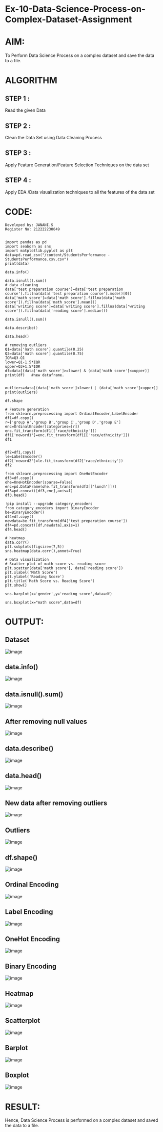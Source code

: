 # Ex-10-Data-Science-Process-on-Complex-Dataset-Assignment
# AIM:
To Perform Data Science Process on a complex dataset and save the data to a file.

# ALGORITHM 
## STEP 1 :
Read the given Data 
## STEP 2 :
Clean the Data Set using Data Cleaning Process
## STEP 3 :
Apply Feature Generation/Feature Selection Techniques on the data set 
## STEP 4 :
Apply EDA /Data visualization techniques to all the features of the data set

# CODE:
```
Developed by: JANANI.S
Register No: 212222230049


import pandas as pd
import seaborn as sns
import matplotlib.pyplot as plt
data=pd.read_csv("/content/StudentsPerformance - StudentsPerformance.csv.csv")
print(data)

data.info()

data.isnull().sum()
# data cleaning
data['test preparation course']=data['test preparation course'].fillna(data['test preparation course'].mode()[0])
data['math score']=data['math score'].fillna(data['math score']).fillna(data['math score'].mean())
data['writing score']=data['writing score'].fillna(data['writing score']).fillna(data['reading score'].median())

data.isnull().sum()

data.describe()

data.head()

# removing outliers
Q1=data['math score'].quantile(0.25)
Q3=data['math score'].quantile(0.75)
IQR=Q3-Q1
lower=Q1-1.5*IQR
upper=Q3+1.5*IQR
df=data[(data['math score']>=lower) & (data['math score']<=upper)] 
print(df)   #new dataframe.


outliers=data[(data['math score']<lower) | (data['math score']>upper)] 
print(outliers)

df.shape

# Feature generation
from sklearn.preprocessing import OrdinalEncoder,LabelEncoder
df1=df.copy()
r=['group A','group B','group C','group D','group E']
enc=OrdinalEncoder(categories=[r])
enc.fit_transform(df1[['race/ethnicity']])
df1['neword1']=enc.fit_transform(df1[['race/ethnicity']])
df1 


df2=df1.copy()
le=LabelEncoder()
df2['neword2']=le.fit_transform(df2['race/ethnicity'])
df2

from sklearn.preprocessing import OneHotEncoder
df3=df.copy()
ohe=OneHotEncoder(sparse=False)
enc=pd.DataFrame(ohe.fit_transform(df3[['lunch']]))
df3=pd.concat([df3,enc],axis=1)
df3.head()

!pip install --upgrade category_encoders
from category_encoders import BinaryEncoder
be=BinaryEncoder()
df4=df.copy()
newdata=be.fit_transform(df4['test preparation course'])
df4=pd.concat([df,newdata],axis=1)
df4.head()

# heatmap
data.corr()
plt.subplots(figsize=(7,5))
sns.heatmap(data.corr(),annot=True)

# Data visualization
# Scatter plot of math score vs. reading score
plt.scatter(data['math score'], data['reading score'])
plt.xlabel('Math Score')
plt.ylabel('Reading Score')
plt.title('Math Score vs. Reading Score')
plt.show()

sns.barplot(x='gender',y='reading score',data=df)

sns.boxplot(x="math score",data=df)

```


# OUTPUT:

## Dataset
![image](https://github.com/SASIDEVIvenaram/Ex-10-Data-Science-Process-on-Complex-Dataset-Assignment/assets/118707332/c600b2d5-06ba-4d5a-b6d1-d8614af3b58e)

## data.info()
![image](https://github.com/SASIDEVIvenaram/Ex-10-Data-Science-Process-on-Complex-Dataset-Assignment/assets/118707332/0bb8c631-cb0b-41d3-b2ee-8ccd6a9ea3cf)

## data.isnull().sum()
![image](https://github.com/SASIDEVIvenaram/Ex-10-Data-Science-Process-on-Complex-Dataset-Assignment/assets/118707332/f1dbac0d-b825-4bb6-80ca-759e7f872bd5)

## After removing null values
![image](https://github.com/SASIDEVIvenaram/Ex-10-Data-Science-Process-on-Complex-Dataset-Assignment/assets/118707332/3ae0123d-b293-4e7a-9df5-5fc29d935b6a)

## data.describe()
![image](https://github.com/SASIDEVIvenaram/Ex-10-Data-Science-Process-on-Complex-Dataset-Assignment/assets/118707332/7ce49354-dce5-494e-955f-7c6229fe9db8)

## data.head()
![image](https://github.com/SASIDEVIvenaram/Ex-10-Data-Science-Process-on-Complex-Dataset-Assignment/assets/118707332/84c51aa2-bf96-4824-b7f6-0630a21ac1ba)

## New data after removing outliers
![image](https://github.com/SASIDEVIvenaram/Ex-10-Data-Science-Process-on-Complex-Dataset-Assignment/assets/118707332/73995a11-09dc-4f4e-b0cf-760d5dd4db6e)


## Outliers
![image](https://github.com/SASIDEVIvenaram/Ex-10-Data-Science-Process-on-Complex-Dataset-Assignment/assets/118707332/508f49a9-ea3a-4c8f-88d1-af852bf2c664)

## df.shape()
![image](https://github.com/SASIDEVIvenaram/Ex-10-Data-Science-Process-on-Complex-Dataset-Assignment/assets/118707332/9376f475-1a0e-4f01-8aa0-97d6e23c1f69)

## Ordinal Encoding
![image](https://github.com/SASIDEVIvenaram/Ex-10-Data-Science-Process-on-Complex-Dataset-Assignment/assets/118707332/dd6e35a2-fe49-4431-b422-acb95cef21ba)

## Label Encoding
![image](https://github.com/SASIDEVIvenaram/Ex-10-Data-Science-Process-on-Complex-Dataset-Assignment/assets/118707332/57f5dc14-38a1-4b90-ac22-e9bbe56318c3)

## OneHot Encoding
![image](https://github.com/SASIDEVIvenaram/Ex-10-Data-Science-Process-on-Complex-Dataset-Assignment/assets/118707332/edb0bfc1-25b7-44aa-8675-529f8468da1b)

## Binary Encoding
![image](https://github.com/SASIDEVIvenaram/Ex-10-Data-Science-Process-on-Complex-Dataset-Assignment/assets/118707332/29dcae8b-bbf2-4b04-9505-2a604a2c6a36)

## Heatmap
![image](https://github.com/SASIDEVIvenaram/Ex-10-Data-Science-Process-on-Complex-Dataset-Assignment/assets/118707332/1a60c0a0-d334-48f8-8e00-03ee2a9971f5)

## Scatterplot
![image](https://github.com/SASIDEVIvenaram/Ex-10-Data-Science-Process-on-Complex-Dataset-Assignment/assets/118707332/e61dde68-6a99-405e-b9df-81d946b1b14f)

## Barplot
![image](https://github.com/SASIDEVIvenaram/Ex-10-Data-Science-Process-on-Complex-Dataset-Assignment/assets/118707332/423a4445-74c7-4806-9144-c18d0d00af7c)

## Boxplot
![image](https://github.com/SASIDEVIvenaram/Ex-10-Data-Science-Process-on-Complex-Dataset-Assignment/assets/118707332/0c7a26a0-5899-4187-83a8-0d588f757321)

# RESULT:
Hence, Data Science Process is performed on a complex dataset and saved the data to a file.
